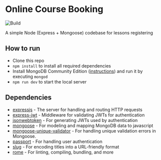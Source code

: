 # Online Course Booking
![Build](https://github.com/MichaelKMalak/online-courses-booking/workflows/Build/badge.svg)

A simple Node (Express + Mongoose) codebase for lessons registering

## How to run
- Clone this repo
- `npm install` to install all required dependencies
- Install MongoDB Community Edition ([instructions](https://docs.mongodb.com/manual/installation/#tutorials)) and run it by executing `mongod`
- `npm run dev` to start the local server

## Dependencies

- [expressjs](https://github.com/expressjs/express) - The server for handling and routing HTTP requests
- [express-jwt](https://github.com/auth0/express-jwt) - Middleware for validating JWTs for authentication
- [jsonwebtoken](https://github.com/auth0/node-jsonwebtoken) - For generating JWTs used by authentication
- [mongoose](https://github.com/Automattic/mongoose) - For modeling and mapping MongoDB data to javascript
- [mongoose-unique-validator](https://github.com/blakehaswell/mongoose-unique-validator) - For handling unique validation errors in Mongoose.
- [passport](https://github.com/jaredhanson/passport) - For handling user authentication
- [slug](https://github.com/dodo/node-slug) - For encoding titles into a URL-friendly format
- [rome](https://github.com/romefrontend/rome) - For linting, compiling, bundling, and more
